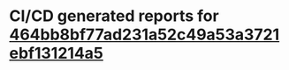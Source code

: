 # CI/CD generated reports for [464bb8bf77ad231a52c49a53a3721ebf131214a5](https://github.com/hydephp/develop/commit/464bb8bf77ad231a52c49a53a3721ebf131214a5)

